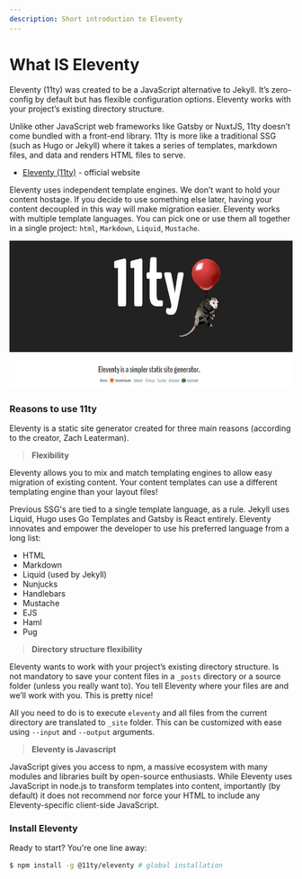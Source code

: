 ```yaml
---
description: Short introduction to Eleventy
---
```


# What IS Eleventy

Eleventy (11ty) was created to be a JavaScript alternative to Jekyll. It’s zero-config by default but has flexible configuration options. Eleventy works with your project’s existing directory structure.

Unlike other JavaScript web frameworks like Gatsby or NuxtJS, 11ty doesn’t come bundled with a front-end library. 11ty is more like a traditional SSG (such as Hugo or Jekyll) where it takes a series of templates, markdown files, and data and renders HTML files to serve.

* [Eleventy (11ty)](https://www.11ty.dev) - official website&#x20;

Eleventy uses independent template engines. We don’t want to hold your content hostage. If you decide to use something else later, having your content decoupled in this way will make migration easier. Eleventy works with multiple template languages. You can pick one or use them all together in a single project: `html`, `Markdown`, `Liquid`, `Mustache`.

![Eleventy 11ty - Funny Banner.](../../.gitbook/assets/eleventy-11ty-banner.jpg)

### Reasons to use 11ty&#x20;

Eleventy is a static site generator created for three main reasons (according to the creator, Zach Leaterman).

> **Flexibility**&#x20;

Eleventy allows you to mix and match templating engines to allow easy migration of existing content. Your content templates can use a different templating engine than your layout files!

Previous SSG's are tied to a single template language, as a rule. Jekyll uses Liquid, Hugo uses Go Templates and Gatsby is React entirely. Eleventy innovates and empower the developer to use his preferred language from a long list:

* HTML
* Markdown
* Liquid (used by Jekyll)
* Nunjucks
* Handlebars
* Mustache
* EJS
* Haml
* Pug

> **Directory structure flexibility**

Eleventy wants to work with your project’s existing directory structure. Is not mandatory to save your content files in a `_posts` directory or a source folder (unless you really want to). You tell Eleventy where your files are and we’ll work with you. This is pretty nice!

All you need to do is to execute `eleventy` and all files from the current directory are translated to `_site` folder. This can be customized with ease using `--input` and `--output` arguments.

> **Eleventy is Javascript**

JavaScript gives you access to npm, a massive ecosystem with many modules and libraries built by open-source enthusiasts. While Eleventy uses JavaScript in node.js to transform templates into content, importantly (by default) it does not recommend nor force your HTML to include any Eleventy-specific client-side JavaScript.



### Install Eleventy

Ready to start? You're one line away:

```bash
$ npm install -g @11ty/eleventy # global installation
```
